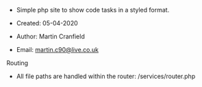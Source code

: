 - Simple php site to show code tasks in a styled format.

- Created: 05-04-2020
- Author: Martin Cranfield
- Email: martin.c90@live.co.uk

Routing

- All file paths are handled within the router:
  /services/router.php
